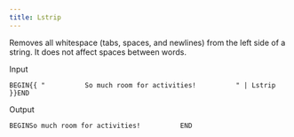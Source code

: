 ```yaml
---
title: Lstrip
---
```


Removes all whitespace (tabs, spaces, and newlines) from the left side of a string. It does not affect spaces between words.

Input
```liquid
BEGIN{{ "          So much room for activities!          " | Lstrip }}END
```

Output
```text
BEGINSo much room for activities!          END
```
